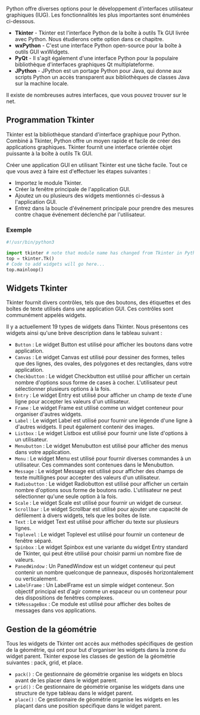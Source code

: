 Python offre diverses options pour le développement d'interfaces utilisateur graphiques (IUG). Les fonctionnalités les plus importantes sont énumérées ci-dessous.

- **Tkinter** - Tkinter est l'interface Python de la boîte à outils Tk GUI livrée avec Python. Nous étudierons cette option dans ce chapitre.
- **wxPython** - C'est une interface Python open-source pour la boîte à outils GUI wxWidgets.
- **PyQt** - Il s'agit également d'une interface Python pour la populaire bibliothèque d'interfaces graphiques Qt multiplateforme.
- **JPython** - JPython est un portage Python pour Java, qui donne aux scripts Python un accès transparent aux bibliothèques de classes Java sur la machine locale.

Il existe de nombreuses autres interfaces, que vous pouvez trouver sur le net.

## Programmation Tkinter

Tkinter est la bibliothèque standard d'interface graphique pour Python. Combiné à Tkinter, Python offre un moyen rapide et facile de créer des applications graphiques. Tkinter fournit une interface orientée objet puissante à la boîte à outils Tk GUI.

Créer une application GUI en utilisant Tkinter est une tâche facile. Tout ce que vous avez à faire est d'effectuer les étapes suivantes :

- Importez le module Tkinter.
- Créer la fenêtre principale de l'application GUI.
- Ajoutez un ou plusieurs des widgets mentionnés ci-dessus à l'application GUI.
- Entrez dans la boucle d'événement principale pour prendre des mesures contre chaque événement déclenché par l'utilisateur.

### Exemple

```python
#!/usr/bin/python3

import tkinter # note that module name has changed from Tkinter in Python 2 to tkinter in Python 3
top = tkinter.Tk()
# Code to add widgets will go here...
top.mainloop()
```

## Widgets Tkinter

Tkinter fournit divers contrôles, tels que des boutons, des étiquettes et des boîtes de texte utilisés dans une application GUI. Ces contrôles sont communément appelés widgets.

Il y a actuellement 19 types de widgets dans Tkinter. Nous présentons ces widgets ainsi qu'une brève description dans le tableau suivant :

- ```Button``` : Le widget Button est utilisé pour afficher les boutons dans votre application.
- ```Canvas``` : Le widget Canvas est utilisé pour dessiner des formes, telles que des lignes, des ovales, des polygones et des rectangles, dans votre application.
- ```Checkbutton``` : Le widget Checkbutton est utilisé pour afficher un certain nombre d'options sous forme de cases à cocher. L'utilisateur peut sélectionner plusieurs options à la fois.
- ```Entry``` : Le widget Entry est utilisé pour afficher un champ de texte d'une ligne pour accepter les valeurs d'un utilisateur.
- ```Frame``` : Le widget Frame est utilisé comme un widget conteneur pour organiser d'autres widgets.
- ```Label``` : Le widget Label est utilisé pour fournir une légende d'une ligne à d'autres widgets. Il peut également contenir des images.
- ```Listbox``` : Le widget Listbox est utilisé pour fournir une liste d'options à un utilisateur.
- ```Menubutton``` : Le widget Menubutton est utilisé pour afficher des menus dans votre application.
- ```Menu``` : Le widget Menu est utilisé pour fournir diverses commandes à un utilisateur. Ces commandes sont contenues dans le Menubutton.
- ```Message``` : Le widget Message est utilisé pour afficher des champs de texte multilignes pour accepter des valeurs d'un utilisateur.
- ```Radiobutton``` : Le widget Radiobutton est utilisé pour afficher un certain nombre d'options sous forme de boutons radio. L'utilisateur ne peut sélectionner qu'une seule option à la fois.
- ```Scale``` : Le widget Scale est utilisé pour fournir un widget de curseur.
- ```Scrollbar``` : Le widget Scrollbar est utilisé pour ajouter une capacité de défilement à divers widgets, tels que les boîtes de liste.
- ```Text``` : Le widget Text est utilisé pour afficher du texte sur plusieurs lignes.
- ```Toplevel``` : Le widget Toplevel est utilisé pour fournir un conteneur de fenêtre séparé.
- ```Spinbox``` : Le widget Spinbox est une variante du widget Entry standard de Tkinter, qui peut être utilisé pour choisir parmi un nombre fixe de valeurs.
- ```PanedWindow``` : Un PanedWindow est un widget conteneur qui peut contenir un nombre quelconque de panneaux, disposés horizontalement ou verticalement.
- ```LabelFrame``` : Un LabelFrame est un simple widget conteneur. Son objectif principal est d'agir comme un espaceur ou un conteneur pour des dispositions de fenêtres complexes.
- ```tkMessageBox``` : Ce module est utilisé pour afficher des boîtes de messages dans vos applications.

## Gestion de la géométrie

Tous les widgets de Tkinter ont accès aux méthodes spécifiques de gestion de la géométrie, qui ont pour but d'organiser les widgets dans la zone du widget parent. Tkinter expose les classes de gestion de la géométrie suivantes : pack, grid, et place.

- ```pack()``` : Ce gestionnaire de géométrie organise les widgets en blocs avant de les placer dans le widget parent.
- ```grid()``` : Ce gestionnaire de géométrie organise les widgets dans une structure de type tableau dans le widget parent.
- ```place()``` : Ce gestionnaire de géométrie organise les widgets en les plaçant dans une position spécifique dans le widget parent.

